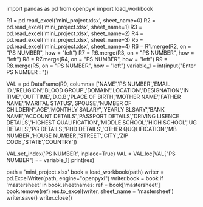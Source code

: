 import pandas as pd 
from openpyxl import load_workbook

R1 = pd.read_excel('mini_project.xlsx', sheet_name=0)
R2 = pd.read_excel('mini_project.xlsx', sheet_name=1)
R3 = pd.read_excel('mini_project.xlsx', sheet_name=2)
R4 = pd.read_excel('mini_project.xlsx', sheet_name=3)
R5 = pd.read_excel('mini_project.xlsx', sheet_name=4)
R6 = R1.merge(R2, on = "PS NUMBER", how = "left")
R7 = R6.merge(R3, on = "PS NUMBER", how = "left")
R8 = R7.merge(R4, on = "PS NUMBER", how = "left")
R9 = R8.merge(R5, on = "PS NUMBER", how = "left")
variable_1 = int(input("Enter PS NUMBER : "))

VAL = pd.DataFrame(R9, columns= ['NAME','PS NUMBER','EMAIL ID.','RELIGION','BLOOD GROUP','DOMAIN','LOCATION','DESIGNATION','IN TIME','OUT TIME','D.O.B','PLACE OF BIRTH','MOTHER NAME','FATHER NAME','MARITAL STATUS','SPOUSE','NUMBER OF CHILDERN','AGE','MONTHLY SALARY','YEARLY SLSARY','BANK NAME','ACCOUNT DETAILS','PASSPORT DETAILS','DRIVING LISENCE DETAILS','HIGHEST QUALIFICATION','MIDDLE SCHOOL','HIGH SCHOOL','UG DETAILS','PG DETAILS','PHD DETAILS','OTHER QUQLIFICATION','MB NUMBER','HOUSE NUMBER','STREET','CITY','ZIP CODE','STATE','COUNTRY'])

VAL.set_index('PS NUMBER', inplace=True)
VAL = VAL.loc[VAL["PS NUMBER"] ==  variable_1]
print(res)

path = 'mini_project.xlsx'
book  = load_workbook(path)
writer = pd.ExcelWriter(path, engine="openpyxl")
writer.book = book
if 'mastersheet' in book.sheetnames:
    ref = book['mastersheet']
    book.remove(ref)
res.to_excel(writer, sheet_name  = 'mastersheet')
writer.save()
writer.close()
 
